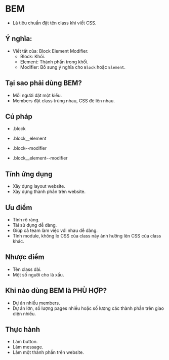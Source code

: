 # BEM
- Là tiêu chuẩn đặt tên class khi viết CSS.

## Ý nghĩa:
- Viết tắt của: Block Element Modifier.
    + Block: Khối.
    + Element: Thành phần trong khối.
    + Modifier: Bổ sung ý nghĩa cho `Block` hoặc `Element`.

## Tại sao phải dùng BEM?
- Mỗi người đặt một kiểu.
- Members đặt class trùng nhau, CSS đè lên nhau.

## Cú pháp
- .block
- .block__element

- .block--modifier
- .block__element--modifier

## Tính ứng dụng
- Xây dựng layout website.
- Xây dựng thành phần trên website.

## Ưu điểm
- Tính rõ ràng.
- Tái sử dụng dễ dàng.
- Giúp cả team làm việc với nhau dễ dàng.
- Tính module, không lo CSS của class này ảnh hưởng lên CSS của class khác.

## Nhược điểm
- Tên class dài.
- Một số người cho là xấu.

## Khi nào dùng BEM là PHÙ HỢP?
- Dự án nhiều members.
- Dự án lớn, số lượng pages nhiều hoặc số lượng các thành phần trên giao diện nhiều.

## Thực hành
- Làm button.
- Làm message.
- Làm một thành phần trên website.